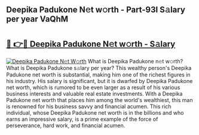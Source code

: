 ## Deepika Padukone N𝚎t w𝚘rth - Part-93I S𝚊lary per year VaQhM

# <h2><a href="http://gc2q52.nevu.top/?p=Deepika+Padukone">🔗 👉🔴 Deepika Padukone N𝚎t w𝚘rth - S𝚊lary</a></h2>

[![Deepika Padukone N𝚎t W𝚘rth](https://i.imgur.com/Oavwk0R.jpeg)](http://gc2q52.nevu.top/?p=Deepika+Padukone)
What is Deepika Padukone n𝚎t w𝚘rth? What is Deepika Padukone s𝚊lary per year?
This wealthy person's Deepika Padukone net worth is substantial, making him one of the richest figures in his industry. His salary is significant, but it is dwarfed by Deepika Padukone net worth, which is rumored to be even larger as a result of his various business interests and valuable real estate investments. With a Deepika Padukone net worth that places him among the world's wealthiest, this man is renowned for his business savvy and financial acumen. This rich individual, whose Deepika Padukone net worth is in the billions and who earns an impressive salary, is a prime example of the force of perseverance, hard work, and financial acumen.
